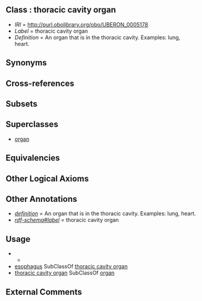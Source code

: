 
## Class : thoracic cavity organ

 * *IRI* = http://purl.obolibrary.org/obo/UBERON_0005178
 * *Label* = thoracic cavity organ
 * *Definition* = An organ that is in the thoracic cavity. Examples: lung, heart.

## Synonyms


## Cross-references


## Subsets


## Superclasses

 * [organ](../../UBERON/62/UBERON_0000062.md)

## Equivalencies


## Other Logical Axioms


## Other Annotations

 * *[definition](../../IAO/15/IAO_0000115.md)* = An organ that is in the thoracic cavity. Examples: lung, heart.
 * *[rdf-schema#label](../../el/rdf-schema#label.md)* = thoracic cavity organ

## Usage

 * -
 * [esophagus](../../UBERON/43/UBERON_0001043.md) SubClassOf [thoracic cavity organ](../../UBERON/78/UBERON_0005178.md)
 * [thoracic cavity organ](../../UBERON/78/UBERON_0005178.md) SubClassOf [organ](../../UBERON/62/UBERON_0000062.md)

## External Comments

